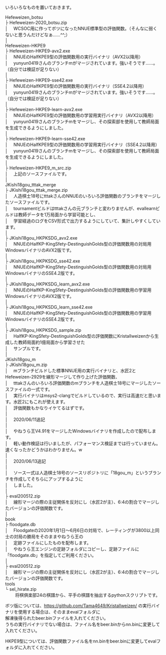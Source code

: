 いろいろなものを置いておきます。  
  
Hefeweizen_botsu  
├ Hefeweizen-2020_botsu.zip  
│　 WCSOC用に作ってボツになったNNUE標準型の評価関数。（そんなに弱くないと思うんだけどなぁ……^^;）  
│  
Hefeweizen-HKPE9  
├ Hefeweizen-HKPE9-avx2.exe  
│　 NNUEのHalfKPE9型の評価関数用の実行バイナリ（AVX2以降用）  
│　 yunyun0419さんのブランチmがマージされています。強いそうです……。（自分では検証が足りない）  
│  
├ Hefeweizen-HKPE9-sse42.exe  
│　 NNUEのHalfKPE9型の評価関数用の実行バイナリ（SSE4.2以降用）  
│　 yunyun0419さんのブランチmがマージされています。強いそうです……。（自分では検証が足りない）  
│  
├ Hefeweizen-HKPE9-learn-avx2.exe  
│　 NNUEのHalfKPE9型の評価関数用の学習用実行バイナリ（AVX2以降用）  
│　 yunyun0419さんのブランチmをマージし、その探索部を使用して教師局面を生成できるようにしました。  
│  
├ Hefeweizen-HKPE9-learn-sse42.exe  
│　 NNUEのHalfKPE9型の評価関数用の学習用実行バイナリ（SSE4.2以降用）  
│　 yunyun0419さんのブランチmをマージし、その探索部を使用して教師局面を生成できるようにしました。  
│  
├ Hefeweizen-HKPE9_m_src.zip  
│　 上記のソースファイルです。  
│  
JKishi18gou_tttak_merge  
├ JKishi18gou_tttak_merge.zip  
│　 人造棋士18号にtttakさんのNNUEのいろいろ評価関数のブランチをマージしたソースファイルです。  
│　 tournamentビルドはtttakさんの元ブランチと変わりませんが、evallearnビルドは教師データを1万局面から学習可能とし、  
│　 学習経過のログをCSV形式で出力するようにしていて、集計しやすくしています。  
│  
├ JKishi18gou_HKPKSDG_avx2.exe  
│　 NNUEのHalfKP-KingSfety-DestinguishGolds型の評価関数用の対局用WindowsバイナリのAVX2版です。  
│  
├ JKishi18gou_HKPKSDG_sse42.exe  
│　 NNUEのHalfKP-KingSfety-DestinguishGolds型の評価関数用の対局用WindowsバイナリのSSE4.2版です。  
│  
├ JKishi18gou_HKPKSDG_learn_avx2.exe  
│　 NNUEのHalfKP-KingSfety-DestinguishGolds型の評価関数用の学習用WindowsバイナリのAVX2版です。  
│  
├ JKishi18gou_HKPKSDG_learn_sse42.exe  
│　 NNUEのHalfKP-KingSfety-DestinguishGolds型の評価関数用の学習用WindowsバイナリのSSE4.2版です。  
│  
├ JKishi18gou_HKPKSDG_sample.zip  
│　 HalfKP-KingSfety-DestinguishGolds型の評価関数にKristallweizenから生成した教師局面約1億局面から学習させた  
│　 サンプルです。  
│  
JKishi18gou_m  
├ JKishi18gou_m.zip  
│　 mブランチビルドした標準NNUE用の実行バイナリと、水匠2とHefeweizen-2929を線形マージして作り上げた評価関数、  
│　 tttakさんのいろいろ評価関数のmブランチを人造棋士18号にマージしたソースファイルの一式です。  
│　 実行バイナリはmsys2-clangでビルドしているので、実行は高速だと思います。水匠2にもこれが使えます。  
│　 評価関数もかなりイケてるはずです。  
│  
│　 2020/06/11追記  
│  
│　 やねうら王V4.91をマージしたWindowsバイナリを作成したので配布します。  
│　 軽い動作検証は行いましたが、パフォーマンス検証までは行っていません。速くなったかどうかはわかりません。w  
│  
│　 2020/06/13追記  
│  
│　 ソース一式は人造棋士18号のソースリポジトリに「18gou_m」というブランチを作成してそちらにアップするように  
│　 しました。  
│  
├ eval200512.zip  
│　 線形マージの際の主従関係を反対にし（水匠2が主）、6:4の割合でマージしたバージョンの評価関数です。  
│  
book  
├ floodgate.db  
│　 Floodgateの2020年1月1日～6月6日の対局で、レーティングが3800以上同士の対局の勝局をそのままやねうら王の  
│　 定跡ファイルにしたものを配布します。  
│　 やねうら王エンジンの定跡フォルダにコピーし、定跡ファイルに「floodgate.db」を指定してご利用ください。  
│  
├ eval200512.zip  
│　 線形マージの際の主従関係を反対にし（水匠2が主）、6:4の割合でマージしたバージョンの評価関数です。  
tools  
└ sel_hirate.zip  
　　 将棋俱楽部24の棋譜から、平手の棋譜を抽出するpythonスクリプトです。  
  
  
ボツ版については、https://github.com/Tama4649/Kristallweizen/ の実行バイナリを使用する場合は、そのままevalフォルダに  
解凍後得られたbeer.binファイルを入れてください。  
うちの実行バイナリでない場合は、ファイル名をbeer.binからnn.binに変更して入れてください。  
  
HKPE9型については、評価関数ファイル名をnn.binをbeer.binに変更してevalフォルダに入れてください。  

